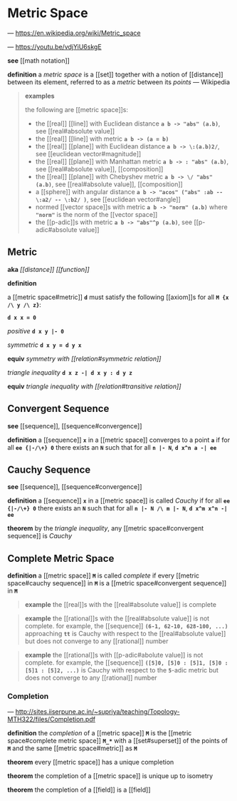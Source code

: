 # Metric Space

&mdash; <https://en.wikipedia.org/wiki/Metric_space>

&mdash; <https://youtu.be/vdjYiU6skgE>

**see** [[math notation]]

**definition** a _metric space_ is a [[set]] together with a notion of [[distance]] between its element, referred to as a _metric_ between its _points_ &mdash; Wikipedia

> **examples**
>
> the following are [[metric space]]s:
>
> - the [[real]] [[line]] with Euclidean distance **`a b -> "abs" (a.b)`**, see [[real#absolute value]]
> - the [[real]] [[line]] with metric **`a b -> (a = b)`**
> - the [[real]] [[plane]] with Euclidean distance **`a b -> \:(a.b)2/`**, see [[euclidean vector#magnitude]]
> - the [[real]] [[plane]] with Manhattan metric **`a b -> : "abs" (a.b)`**, see [[real#absolute value]], [[composition]]
> - the [[real]] [[plane]] with Chebyshev metric **`a b -> \/ "abs" (a.b)`**, see [[real#absolute value]], [[composition]]
> - a [[sphere]] with angular distance **`a b -> "acos" ("abs" :ab -- \:a2/ -- \:b2/ )`**, see [[euclidean vector#angle]]
> - normed [[vector space]]s with metric **`a b -> "norm" (a.b)`** where **`"norm"`** is the norm of the [[vector space]]
> - the [[p-adic]]s with metric **`a b -> "abs"^p (a.b)`**, see [[p-adic#absolute value]]

## Metric

**aka** _[[distance]] [[function]]_

**definition**

a [[metric space#metric]] **`d`** must satisfy the following [[axiom]]s for all **`M {x /\ y /\ z}`**:

**`d x x = 0`**

_positive_ **`d x y |- 0`**

_symmetric_ **`d x y = d y x`**

**equiv** _symmetry with [[relation#symmetric relation]]_

_triangle inequality_ **`d x z -| d x y : d y z`**

**equiv** _triangle inequality with [[relation#transitive relation]]_

## Convergent Sequence

**see** [[sequence]], [[sequence#convergence]]

**definition** a [[sequence]] **`x`** in a [[metric space]] converges to a point **`a`** if for all **`ee {|-/\+} 0`** there exists an **`N`** such that for all **`n |- N`**, **`d x^n a -| ee`**

## Cauchy Sequence

**see** [[sequence]], [[sequence#convergence]]

**definition** a [[sequence]] **`x`** in a [[metric space]] is called _Cauchy_ if for all **`ee {|-/\+} 0`** there exists an **`N`** such that for all **`n |- N /\ m |- N`**, **`d x^m x^n -| ee`**

**theorem** by the _triangle inequality_, any [[metric space#convergent sequence]] is _Cauchy_

## Complete Metric Space

**definition** a [[metric space]] **`M`** is called _complete_ if every [[metric space#cauchy sequence]] in **`M`** is a [[metric space#convergent sequence]] in **`M`**

> **example** the [[real]]s with the [[real#absolute value]] is complete

> **example** the [[rational]]s with the [[real#absolute value]] is not complete. for example, the [[sequence]] **`(6-1, 62-10, 628-100, ...)`** approaching **`tt`** is Cauchy with respect to the [[real#absolute value]] but does not converge to any [[rational]] number

> **example** the [[rational]]s with [[p-adic#abolute value]] is not complete. for example, the [[sequence]] **`([5]0, [5]0 : [5]1, [5]0 : [5]1 : [5]2, ...)`** is Cauchy with respect to the **`5`**-adic metric but does not converge to any [[rational]] number

### Completion

&mdash; <http://sites.iiserpune.ac.in/~supriya/teaching/Topology-MTH322/files/Completion.pdf>

**definition** the _completion_ of a [[metric space]] **`M`** is the [[metric space#complete metric space]] **`M_*`** with a [[set#superset]] of the points of **`M`** and the same [[metric space#metric]] as **`M`**

**theorem** every [[metric space]] has a unique completion

**theorem** the completion of a [[metric space]] is unique up to isometry

**theorem** the completion of a [[field]] is a [[field]]
